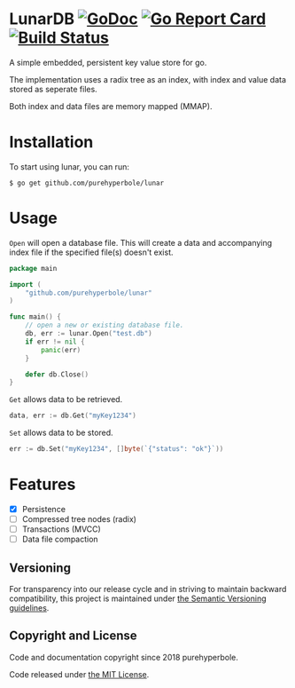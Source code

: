 # LunarDB [![GoDoc](https://godoc.org/github.com/purehyperbole/lunar?status.svg)](https://godoc.org/github.com/purehyperbole/lunar) [![Go Report Card](https://goreportcard.com/badge/github.com/purehyperbole/lunar)](https://goreportcard.com/report/github.com/purehyperbole/lunar) [![Build Status](https://travis-ci.org/purehyperbole/lunar.svg?branch=master)](https://travis-ci.org/purehyperbole/lunar)

A simple embedded, persistent key value store for go.

The implementation uses a radix tree as an index, with index and value data stored as seperate files.

Both index and data files are memory mapped (MMAP).

# Installation

To start using lunar, you can run:

`$ go get github.com/purehyperbole/lunar`

# Usage

`Open` will open a database file. This will create a data and accompanying index file if the specified file(s) doesn't exist.

```go
package main

import (
    "github.com/purehyperbole/lunar"
)

func main() {
    // open a new or existing database file.
    db, err := lunar.Open("test.db")
    if err != nil {
        panic(err)
    }

    defer db.Close()
}
```

`Get` allows data to be retrieved.

```go
data, err := db.Get("myKey1234")
```

`Set` allows data to be stored.

```go
err := db.Set("myKey1234", []byte(`{"status": "ok"}`))
```

# Features

- [x] Persistence
- [ ] Compressed tree nodes (radix)
- [ ] Transactions (MVCC)
- [ ] Data file compaction

## Versioning

For transparency into our release cycle and in striving to maintain backward
compatibility, this project is maintained under [the Semantic Versioning guidelines](http://semver.org/).

## Copyright and License

Code and documentation copyright since 2018 purehyperbole.

Code released under
[the MIT License](LICENSE).
